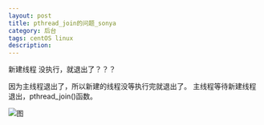 ```yaml
---
layout: post
title: pthread_join的问题_sonya
category: 后台
tags: centOS linux
description: 
---
```



新建线程 没执行，就退出了？？？

因为主线程退出了，所以新建的线程没等执行完就退出了。
主线程等待新建线程退出，pthread_join()函数。


![图](https://sonya1.github.io/assets/img/blog/thread_join.png)
